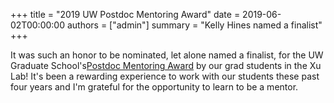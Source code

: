 +++ 
title = "2019 UW Postdoc Mentoring Award"
date = 2019-06-02T00:00:00
authors = ["admin"]
summary = "Kelly Hines named a finalist" 
+++

It was such an honor to be nominated, let alone named a finalist, for the UW Graduate School's<a href="https://grad.uw.edu/for-students-and-post-docs/post-doctoral-affairs/graduate-school-mentoring-award-for-postdoctoral-trainees/">Postdoc Mentoring Award</a> by our grad students in the Xu Lab! It's been a rewarding experience to work with our students these past four years and I'm grateful for the opportunity to learn to be a mentor.
